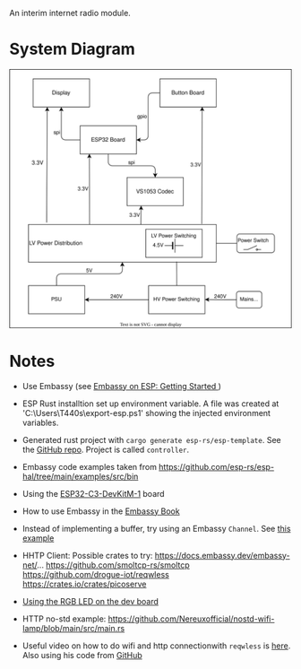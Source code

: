 An interim internet radio module. 


# System Diagram
![](./hardware/system/System.drawio.svg)


# Notes
- Use Embassy (see [Embassy on ESP: Getting Started ](https://dev.to/theembeddedrustacean/embassy-on-esp-getting-started-27fi))

- ESP Rust installtion set up environment variable.  A file was created at 'C:\Users\T440s\export-esp.ps1' showing the injected environment variables. 

- Generated rust project with `cargo generate esp-rs/esp-template`. See the [GitHub repo](https://github.com/esp-rs/esp-template). Project is called `controller`.

- Embassy code examples taken from https://github.com/esp-rs/esp-hal/tree/main/examples/src/bin

- Using the [ESP32-C3-DevKitM-1](https://docs.espressif.com/projects/esp-dev-kits/en/latest/esp32c3/esp32-c3-devkitm-1/user_guide.html#) board 

- How to  use Embassy in the [Embassy Book](https://embassy.dev/book/)

- Instead of implementing a buffer, try using an Embassy `Channel`. See [this example](https://dev.to/theembeddedrustacean/sharing-data-among-tasks-in-rust-embassy-synchronization-primitives-59hk)

- HHTP Client: Possible crates to try:
https://docs.embassy.dev/embassy-net/...
https://github.com/smoltcp-rs/smoltcp
https://github.com/drogue-iot/reqwless
https://crates.io/crates/picoserve


- [Using the RGB LED on the dev board](https://github.com/kayhannay/esp32-rgb-led/blob/main/src/main.rs)

- HTTP no-std example: https://github.com/Nereuxofficial/nostd-wifi-lamp/blob/main/src/main.rs

- Useful video on how to do wifi and http connectionwith `reqwless` is [here](https://www.youtube.com/watch?v=AC4nZ67Qj20). Also using his code from [GitHub](https://github.com/flyaruu/esp32-nostd/blob/main/src/main.rs)